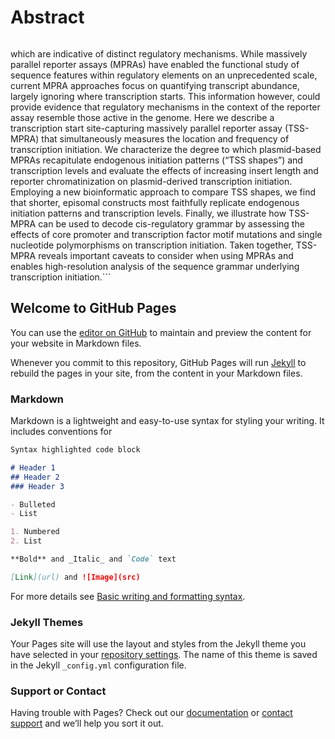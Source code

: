 # Abstract

> ```Cis-regulatory elements can be classified by the shapes of their transcription initiation patterns,
which are indicative of distinct regulatory mechanisms. While massively parallel reporter assays (MPRAs) 
have enabled the functional study of sequence features within regulatory elements on an unprecedented 
scale, current MPRA approaches focus on quantifying transcript abundance, largely ignoring where 
transcription starts. This information however, could provide evidence that regulatory mechanisms in the 
context of the reporter assay resemble those active in the genome. Here we describe a transcription start 
site-capturing massively parallel reporter assay (TSS-MPRA) that simultaneously measures the location and 
frequency of transcription initiation. We characterize the degree to which plasmid-based MPRAs recapitulate 
endogenous initiation patterns (“TSS shapes”) and transcription levels and evaluate the effects of increasing 
insert length and reporter chromatinization on plasmid-derived transcription initiation. Employing a new 
bioinformatic approach to compare TSS shapes, we find that shorter, episomal constructs most faithfully replicate 
endogenous initiation patterns and transcription levels. Finally, we illustrate how TSS-MPRA can be used to decode 
cis-regulatory grammar by assessing the effects of core promoter and transcription factor motif mutations and 
single nucleotide polymorphisms on transcription initiation. Taken together, TSS-MPRA reveals important caveats
to consider when using MPRAs and enables high-resolution analysis of the sequence grammar underlying 
transcription initiation.```


## Welcome to GitHub Pages

You can use the [editor on GitHub](https://github.com/c-guzman/keystone_conference/edit/gh-pages/index.md) to maintain and preview the content for your website in Markdown files.

Whenever you commit to this repository, GitHub Pages will run [Jekyll](https://jekyllrb.com/) to rebuild the pages in your site, from the content in your Markdown files.

### Markdown

Markdown is a lightweight and easy-to-use syntax for styling your writing. It includes conventions for

```markdown
Syntax highlighted code block

# Header 1
## Header 2
### Header 3

- Bulleted
- List

1. Numbered
2. List

**Bold** and _Italic_ and `Code` text

[Link](url) and ![Image](src)
```

For more details see [Basic writing and formatting syntax](https://docs.github.com/en/github/writing-on-github/getting-started-with-writing-and-formatting-on-github/basic-writing-and-formatting-syntax).

### Jekyll Themes

Your Pages site will use the layout and styles from the Jekyll theme you have selected in your [repository settings](https://github.com/c-guzman/keystone_conference/settings/pages). The name of this theme is saved in the Jekyll `_config.yml` configuration file.

### Support or Contact

Having trouble with Pages? Check out our [documentation](https://docs.github.com/categories/github-pages-basics/) or [contact support](https://support.github.com/contact) and we’ll help you sort it out.
